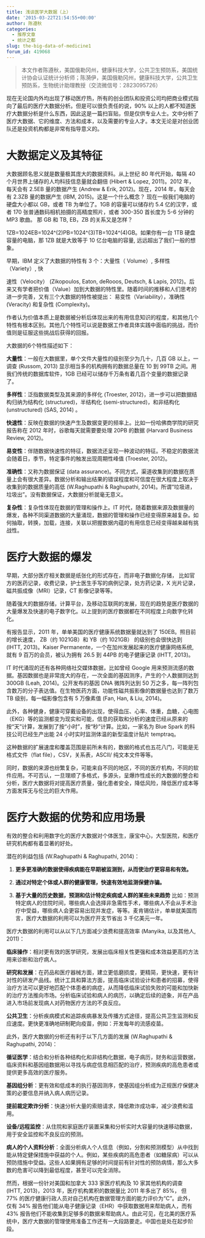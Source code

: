 ```yaml
---
title: 浅谈医学大数据（上）
date: '2015-03-22T21:54:55+00:00'
author: 陈遵秋
categories:
  - 推荐文章
  - 统计之都
slug: the-big-data-of-medicine1
forum_id: 419068
---
```


> 本文作者陈遵秋，美国俄勒冈州，健康科技大学，公共卫生预防系，美国统计协会认证统计分析师；陈漪伊，美国俄勒冈州，健康科技大学，公共卫生预防系，生物统计助理教授（交流微信号：2823095726）

现在无论国内外均出现了移动医疗热，所有的创业团队和投资公司均把商业模式指向了最后的医疗大数据分析。但是可以很负责任的说，90% 以上的人都不知道医疗大数据分析是什么东西，因此这是一篇扫盲贴，但是仅供专业人士。文中分析了医疗大数据、它的维度、方法和成本，以及需要的专业人才。本文无论是对创业团队还是投资机构都是非常有指导意义的。

# 大数据定义及其特征

大数据顾名思义就是数量极其庞大的数据资料。从上世纪 80 年代开始，每隔 40 个月世界上储存的人均科技信息量就会翻倍 (Hibert & Lopez, 2011)。2012 年，每天会有 2.5EB 量的数据产生 (Andrew & Erik, 2012)。现在，2014 年，每天会有 2.3ZB 量的数据产生 (IBM, 2015)。这是一个什么概念？ 现在一般我们电脑的硬盘大小都以 GB，或者 TB 为单位了。1GB 的容量可以储存约 5.4 亿的汉字，或者 170 张普通数码相机拍摄的高精度照片，或者 300-350 首长度为 5-6 分钟的 MP3 歌曲。 那 GB 和 TB, EB，ZB 的关系又是怎样？



1ZB=1024EB=1024^(2)PB=1024^(3)TB=1024^(4)GB。如果你有一台 1TB 硬盘容量的电脑，那 1ZB 就是大致等于 10 亿台电脑的容量, 远远超出了我们一般的想象。

早期，IBM 定义了大数据的特性有 3 个：大量性（ Volume）, 多样性（Variety）, 快

速性（Velocity） (Zikopoulos, Eaton, deRooos, Deutsch, & Lapis, 2012)。后来又有学者把价值（Value）加到大数据的特性里。随着时间的推移和人们思考的进一步完善，又有三个大数据的特性被提出： 易变性（Variability），准确性 (Veracity) 和复杂性 (Complexity)。

作者认为价值本质上是数据被分析后体现出来的有用信息知识的程度，和其他几个特性有根本区别。其他几个特性可以说是数据工作者具体实践中面临的挑战，而价值则是征服这些挑战后获得的回报。

大数据的6个特性描述如下：

**大量性**：一般在大数据里，单个文件大量性的级别至少为几十，几百 GB 以上，一调查 (Russom, 2013) 显示相当多的机构拥有的数据总量在 10 到 99TB 之间。用我们传统的数据库软件，1GB 已经可以储存千万条有着几百个变量的数据记录了。

**多样性**：泛指数据类型及其来源的多样化 (Troester, 2012)，进一步可以把数据结构归纳为结构化 (structured)，半结构化 (semi-structured)，和非结构化 (unstructured) (SAS, 2014) 。

**快速性**：反映在数据的快速产生及数据变更的频率上。比如一份哈佛商学院的研究报告称在 2012 年时，谷歌每天就需要要处理 20PB 的数据 (Harvard Business Review, 2012)。

**易变性**：伴随数据快速性的特征，数据流还呈现一种波动的特征。不稳定的数据流会随着日，季节，特定事件的触发出现周期性峰值 (Troester, 2012)。

**准确性**：又称为数据保证 (data assurance)。不同方式，渠道收集到的数据在质量上会有很大差异。数据分析和输出结果的错误程度和可信度在很大程度上取决于收集到的数据质量的高低 (W.Raghupathi & Raghupathi, 2014)。所谓“垃圾进，垃圾出”。没有数据保证，大数据分析就毫无意义。

**复杂性**：复杂性体现在数据的管理和操作上。IT 时代，随着数据来源及数据量的爆发，各种不同渠道数据的大量涌现，数据的管理和操作已经变得原来越复杂。如何抽取，转换，加载，连接，关联以把握数据内蕴的有用信息已经变得越来越有挑战性。

# 医疗大数据的爆发

早期，大部分医疗相关数据是纸张化的形式存在，而非电子数据化存储， 比如官方的医药记录，收费记录，护士医生手写的病例记录，处方药记录，X 光片记录，磁共振成像（MRI）记录，CT 影像记录等等。

随着强大的数据存储，计算平台，及移动互联网的发展，现在的趋势是医疗数据的大量爆发及快速的电子数字化。以上提到的医疗数据都在不同程度上向数字化转化。

有报告显示，2011 年，单单美国的医疗健康系统数据量就达到了 150EB。照目前的增长速度， ZB（约 1021GB）和 YB（约 1021GB） 的级别也会很快达到 (IHTT, 2013)。Kaiser Permanente，一个在加州发展起来的医疗健康网络系统, 就有 9 百万的会员，被认为拥有 26.5 到 44PB 的电子健康记录 (IHTT, 2013)。

IT 时代涌现的还有各种网络社交媒体数据，比如曾经 Google 用来预测流感的数据。基因数据也是非常庞大的存在，一次全面的基因测序，产生的个人数据则达到 300GB (Leah, 2014)。公开发布的基因 DNA 微阵列达到 50 万之多，每一阵列包含数万的分子表达值。在生物医药方面，功能性磁共振影像的数据量也达到了数万 TB 级别，每一幅影像包含有 5 万像素值 (Fan, Han, & Liu, 2014)。

此外，各种健身，健康可穿戴设备的出现，使得血压、心率、体重，血糖，心电图（EKG）等的监测都变为现实和可能，信息的获取和分析的速度已经从原来的按“天”计算，发展到了按“小时”，按“秒”计算。比如，一家名为 Blue Spark 的科技公司已经生产出能 24 小时实时监测体温的新型温度计贴片 temptraq。

这种数据的扩展速度和覆盖范围是前所未有的，数据的格式也五花八门，可能是无格式文件（flat file），CSV，关系表，ASCII/ 纯文本文件等等。

同时，数据的来源也纷繁复杂，可能来自不同的地区，不同的医疗机构，不同的软件应用。不可否认，一旦理顺了多格式，多源头，呈爆炸性成长的大数据的整合和分析，医疗大数据将对提高医疗质量，强化患者安全，降低风险，降低医疗成本等方面发挥无与伦比的巨大作用。

# 医疗大数据的优势和应用场景

有效的整合和利用数字化的医疗大数据对个体医生，康宝中心，大型医院，和医疗研究机构都有着显著的好处。

潜在的利益包括 (W.Raghupathi & Raghupathi, 2014)：

1. **更多更准确的数据使得疾病能在早期被监测到，从而使治疗更容易和有效。**

1. **通过对特定个体或人群的健康管理，快速有效地监测保健诈骗。**

1. **基于大量的历史数据，预测和估计特定疾病或人群的某些未来趋势**
    比如：预测特定病人的住院时间，哪些病人会选择非急需性手术，哪些病人不会从手术治疗中受益，哪些病人会更容易出现并发症，等等。麦肯锡估计，单单就美国而言，医疗大数据的利用可以为医疗开支节省出 3 千亿美元一年。

医疗大数据的利用可以从以下几方面减少浪费和提高效率 (Manyika, 以及其他人, 2011)：

**临床操作**：相对更有效的医学研究，发展出临床相关性更强和成本效益更高的方法用来诊断和治疗病人。

**研究和发展**：在药品和医疗器械方面，建立更低磨损度，更精简，更快速，更有针对性的研发产品线。统计工具和算法方面，提高临床试验设计和患者的招募，使得治疗方法可以更好地匹配个体患者的病症，从而降低临床试验失败的可能和加快新的治疗方法推向市场。分析临床试验和病人的病历，以确定后续的迹象，并在产品进入市场前发现病人对药物医疗方法的不良反应。

**公共卫生**：分析疾病模式和追踪疾病暴发及传播方式途径，提高公共卫生监测和反应速度。更快更准确地研制靶向疫苗，例如：开发每年的流感疫苗。

此外，医疗大数据的分析还有利于以下几方面的发展 (W.Raghupathi & Raghupathi, 2014)：

**循证医学**：结合和分析各种结构化和非结构化数据，电子病历，财务和运营数据，临床资料和基因组数据用以寻找与病症信息相匹配的治疗，预测疾病的高危患者或提供更多高效的医疗服务。

**基因组分析**：更有效和低成本的执行基因测序，使基因组分析成为正规医疗保健决策的必要信息并纳入病人病历记录。

**提前裁定欺诈分析**：快速分析大量的索赔请求，降低欺诈成功率，减少浪费和滥用。

**设备/远程监控**：从住院和家庭医疗装置采集和分析实时大容量的快速移动数据，用于安全监控和不良反应的预测。

**病人的个人资料分析**：全面分析病人个人信息（例如，分割和预测模型）从中找到能从特定健保措施中获益的个人。例如，某些疾病的高危患者（如糖尿病）可以从预防措施中受益。这些人如果拥有足够的时间提前有针对性的预防病情，那么大多数的危害可以降到最低程度，甚至可以完全消除。

然而，根据一份针对美国和加拿大 333 家医疗机构及 10 家其他机构的调查 (IHTT, 2013)，2013 年，医疗机构累积的数据量比 2011 年多出了 85%， 但 77% 的医疗健康行政人员对自己机构在数据管理方面的能力评价为“C”。此外，仅有 34% 报告他们能从电子健康记录（EHR）中获取数据用来帮助病人，而有 43% 报告他们不能收集到足够多的数据来帮助病人。由此可见，在北美的医疗系统中，医疗大数据的管理使用准备工作还有一大段路要走。中国也是处在起步阶段。


